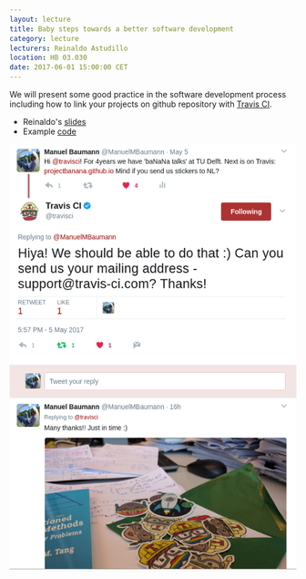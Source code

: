 ```yaml
---
layout: lecture
title: Baby steps towards a better software development
category: lecture
lecturers: Reinaldo Astudillo
location: HB 03.030
date: 2017-06-01 15:00:00 CET
---
```


We will present some good practice in the software development process
including how to link your projects on github repository with [Travis CI].

* Reinaldo's [slides](/presentations/softwareDev/betterSoftwarePart1.pdf)
* Example [code]

![travis](/images/travis_tw.png)

[Travis CI]: https://travis-ci.org/
[code]: https://github.com/astudillor/primality
